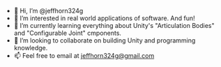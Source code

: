 - 👋 Hi, I’m @jeffhorn324g
- 👀 I’m interested in real world applications of software.  And fun!
- 🌱 I’m currently learning everything about Unity's "Articulation Bodies" and "Configurable Joint" cmponents. 
- 💞️ I’m looking to collaborate on building Unity and programming knowledge.
- 📫 Feel free to email at jeffhorn324g@gmail.com

<!---
jeffhorn324g/jeffhorn324g is a ✨ special ✨ repository because its `README.md` (this file) appears on your GitHub profile.
You can click the Preview link to take a look at your changes.
--->
